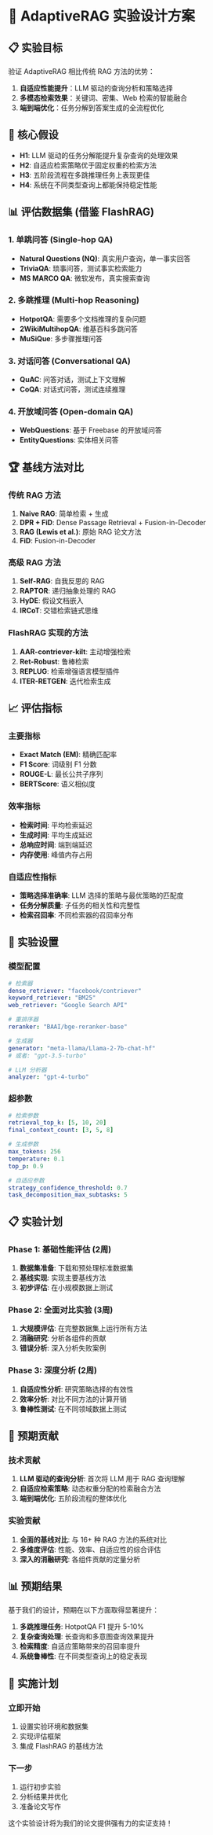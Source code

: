 # 🧪 AdaptiveRAG 实验设计方案

## 📋 实验目标

验证 AdaptiveRAG 相比传统 RAG 方法的优势：
1. **自适应性能提升**：LLM 驱动的查询分析和策略选择
2. **多模态检索效果**：关键词、密集、Web 检索的智能融合
3. **端到端优化**：任务分解到答案生成的全流程优化

## 🎯 核心假设

- **H1**: LLM 驱动的任务分解能提升复杂查询的处理效果
- **H2**: 自适应检索策略优于固定权重的检索方法
- **H3**: 五阶段流程在多跳推理任务上表现更佳
- **H4**: 系统在不同类型查询上都能保持稳定性能

## 📊 评估数据集 (借鉴 FlashRAG)

### 1. 单跳问答 (Single-hop QA)
- **Natural Questions (NQ)**: 真实用户查询，单一事实回答
- **TriviaQA**: 琐事问答，测试事实检索能力
- **MS MARCO QA**: 微软发布，真实搜索查询

### 2. 多跳推理 (Multi-hop Reasoning)
- **HotpotQA**: 需要多个文档推理的复杂问题
- **2WikiMultihopQA**: 维基百科多跳问答
- **MuSiQue**: 多步骤推理问答

### 3. 对话问答 (Conversational QA)
- **QuAC**: 问答对话，测试上下文理解
- **CoQA**: 对话式问答，测试连续推理

### 4. 开放域问答 (Open-domain QA)
- **WebQuestions**: 基于 Freebase 的开放域问答
- **EntityQuestions**: 实体相关问答

## 🏆 基线方法对比

### 传统 RAG 方法
1. **Naive RAG**: 简单检索 + 生成
2. **DPR + FiD**: Dense Passage Retrieval + Fusion-in-Decoder
3. **RAG (Lewis et al.)**: 原始 RAG 论文方法
4. **FiD**: Fusion-in-Decoder

### 高级 RAG 方法
1. **Self-RAG**: 自我反思的 RAG
2. **RAPTOR**: 递归抽象处理的 RAG
3. **HyDE**: 假设文档嵌入
4. **IRCoT**: 交错检索链式思维

### FlashRAG 实现的方法
1. **AAR-contriever-kilt**: 主动增强检索
2. **Ret-Robust**: 鲁棒检索
3. **REPLUG**: 检索增强语言模型插件
4. **ITER-RETGEN**: 迭代检索生成

## 📈 评估指标

### 主要指标
- **Exact Match (EM)**: 精确匹配率
- **F1 Score**: 词级别 F1 分数
- **ROUGE-L**: 最长公共子序列
- **BERTScore**: 语义相似度

### 效率指标
- **检索时间**: 平均检索延迟
- **生成时间**: 平均生成延迟
- **总响应时间**: 端到端延迟
- **内存使用**: 峰值内存占用

### 自适应性指标
- **策略选择准确率**: LLM 选择的策略与最优策略的匹配度
- **任务分解质量**: 子任务的相关性和完整性
- **检索召回率**: 不同检索器的召回率分布

## 🔬 实验设置

### 模型配置
```yaml
# 检索器
dense_retriever: "facebook/contriever"
keyword_retriever: "BM25"
web_retriever: "Google Search API"

# 重排序器
reranker: "BAAI/bge-reranker-base"

# 生成器
generator: "meta-llama/Llama-2-7b-chat-hf"
# 或者: "gpt-3.5-turbo"

# LLM 分析器
analyzer: "gpt-4-turbo"
```

### 超参数
```yaml
# 检索参数
retrieval_top_k: [5, 10, 20]
final_context_count: [3, 5, 8]

# 生成参数
max_tokens: 256
temperature: 0.1
top_p: 0.9

# 自适应参数
strategy_confidence_threshold: 0.7
task_decomposition_max_subtasks: 5
```

## 📋 实验计划

### Phase 1: 基础性能评估 (2周)
1. **数据集准备**: 下载和预处理标准数据集
2. **基线实现**: 实现主要基线方法
3. **初步评估**: 在小规模数据上测试

### Phase 2: 全面对比实验 (3周)
1. **大规模评估**: 在完整数据集上运行所有方法
2. **消融研究**: 分析各组件的贡献
3. **错误分析**: 深入分析失败案例

### Phase 3: 深度分析 (2周)
1. **自适应性分析**: 研究策略选择的有效性
2. **效率分析**: 对比不同方法的计算开销
3. **鲁棒性测试**: 在不同领域数据上测试

## 🎯 预期贡献

### 技术贡献
1. **LLM 驱动的查询分析**: 首次将 LLM 用于 RAG 查询理解
2. **自适应检索策略**: 动态权重分配的检索融合方法
3. **端到端优化**: 五阶段流程的整体优化

### 实验贡献
1. **全面的基线对比**: 与 16+ 种 RAG 方法的系统对比
2. **多维度评估**: 性能、效率、自适应性的综合评估
3. **深入的消融研究**: 各组件贡献的定量分析

## 📊 预期结果

基于我们的设计，预期在以下方面取得显著提升：

1. **多跳推理任务**: HotpotQA F1 提升 5-10%
2. **复杂查询处理**: 长查询和多意图查询效果提升
3. **检索精度**: 自适应策略带来的召回率提升
4. **系统鲁棒性**: 在不同类型查询上的稳定表现

## 🚀 实施计划

### 立即开始
1. 设置实验环境和数据集
2. 实现评估框架
3. 集成 FlashRAG 的基线方法

### 下一步
1. 运行初步实验
2. 分析结果并优化
3. 准备论文写作

这个实验设计将为我们的论文提供强有力的实证支持！
